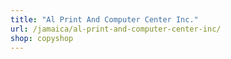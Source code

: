 ```yaml
---
title: "Al Print And Computer Center Inc."
url: /jamaica/al-print-and-computer-center-inc/
shop: copyshop
---
```

